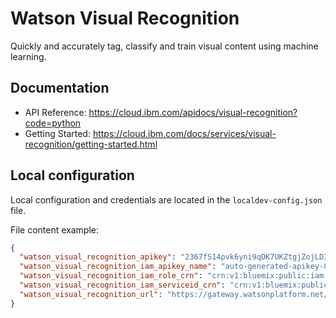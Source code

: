 # Watson Visual Recognition

Quickly and accurately tag, classify and train visual content using machine learning.

## Documentation

 * API Reference: https://cloud.ibm.com/apidocs/visual-recognition?code=python
 * Getting Started: https://cloud.ibm.com/docs/services/visual-recognition/getting-started.html

##  Local configuration
Local configuration and credentials are located in the `localdev-config.json` file.


File content example:
```json
{
  "watson_visual_recognition_apikey": "2367fS14pvk6yni9qDK7UKZtgjZojLDIDObGBmENRWAg",
  "watson_visual_recognition_iam_apikey_name": "auto-generated-apikey-85a29766-24b6-4a8c",
  "watson_visual_recognition_iam_role_crn": "crn:v1:bluemix:public:iam::::serviceRole:Writer",
  "watson_visual_recognition_iam_serviceid_crn": "crn:v1:bluemix:public:iam-identity::a/123123::serviceid:ServiceId-8c11b0ef-123-4571-84ac-3123412",
  "watson_visual_recognition_url": "https://gateway.watsonplatform.net/visual-recognition/api"
}
```
